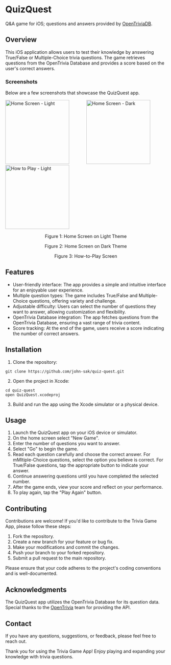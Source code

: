 # QuizQuest
Q&amp;A game for iOS; questions and answers provided by [OpenTriviaDB](https://opentdb.com).

## Overview
This iOS application allows users to test their knowledge by answering True/False or Multiple-Choice trivia questions. The game retrieves questions from the OpenTrivia Database and provides a score based on the user's correct answers.

### Screenshots
Below are a few screenshots that showcase the QuizQuest app.

<div tyle="display: flex; justify-content: center;">
  <img src="https://github.com/john-sak/quiz-quest/assets/79512710/471d3167-ae95-491a-9f62-634d588291c0" alt="Home Screen - Light" style="width: 200px; margin-right: 50px">
  <img src="https://github.com/john-sak/quiz-quest/assets/79512710/b8da7e0b-ee1d-4af0-b38d-b7285873cb98" alt="Home Screen - Dark" style="width: 200px; margin-right: 50px">
  <img src="https://github.com/john-sak/quiz-quest/assets/79512710/7976dc86-9439-4ee7-8f7f-44213d6fb8fa" alt="How to Play - Light" style="width: 200px; margin-right: 50px">
</div>
<div align="center">
  <p>Figure 1: Home Screen on Light Theme</p>
  <p>Figure 2: Home Screen on Dark Theme</p>
  <p>Figure 3: How-to-Play Screen</p>
</div>

## Features
- User-friendly interface: The app provides a simple and intuitive interface for an enjoyable user experience.
- Multiple question types: The game includes True/False and Multiple-Choice questions, offering variety and challenge.
- Adjustable difficulty: Users can select the number of questions they want to answer, allowing customization and flexibility.
- OpenTrivia Database integration: The app fetches questions from the OpenTrivia Database, ensuring a vast range of trivia content.
- Score tracking: At the end of the game, users receive a score indicating the number of correct answers.

## Installation
1. Clone the repository:
  ```
  git clone https://github.com/john-sak/quiz-quest.git
  ```
2. Open the project in Xcode:
  ```
  cd quiz-quest
  open QuizQuest.xcodeproj
  ```
3. Build and run the app using the Xcode simulator or a physical device.

## Usage
1. Launch the QuizQuest app on your iOS device or simulator.
2. On the home screen select "New Game".
3. Enter the number of questions you want to answer.
4. Select "Go" to begin the game.
5. Read each question carefully and choose the correct answer. For mMltiple-Choice questions, select the option you believe is correct. For True/False questions, tap the appropriate button to indicate your answer.
6. Continue answering questions until you have completed the selected number.
7. After the game ends, view your score and reflect on your performance.
8. To play again, tap the "Play Again" button.

## Contributing
Contributions are welcome! If you'd like to contribute to the Trivia Game App, please follow these steps:
1. Fork the repository.
2. Create a new branch for your feature or bug fix.
3. Make your modifications and commit the changes.
4. Push your branch to your forked repository.
5. Submit a pull request to the main repository.

Please ensure that your code adheres to the project's coding conventions and is well-documented.

## Acknowledgments
The QuizQuest app utilizes the OpenTrivia Database for its question data. Special thanks to the [OpenTrivia](https://opentdb.com) team for providing the API.

## Contact
If you have any questions, suggestions, or feedback, please feel free to reach out.

Thank you for using the Trivia Game App! Enjoy playing and expanding your knowledge with trivia questions.
